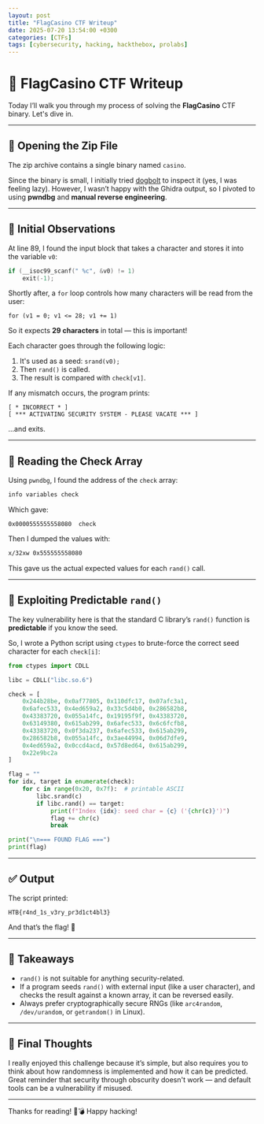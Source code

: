 ```yaml
---
layout: post
title: "FlagCasino CTF Writeup"
date: 2025-07-20 13:54:00 +0300
categories: [CTFs]
tags: [cybersecurity, hacking, hackthebox, prolabs]
---
```


# 🎰 FlagCasino CTF Writeup

Today I’ll walk you through my process of solving the **FlagCasino** CTF binary. Let's dive in.

---

## 📂 Opening the Zip File

The zip archive contains a single binary named `casino`.

Since the binary is small, I initially tried [dogbolt](https://dogbolt.org) to inspect it (yes, I was feeling lazy). However, I wasn’t happy with the Ghidra output, so I pivoted to using **pwndbg** and **manual reverse engineering**.

---

## 🔎 Initial Observations

At line 89, I found the input block that takes a character and stores it into the variable `v0`:

```c
if (__isoc99_scanf(" %c", &v0) != 1)
    exit(-1);
````

Shortly after, a `for` loop controls how many characters will be read from the user:

```
for (v1 = 0; v1 <= 28; v1 += 1)
```

So it expects **29 characters** in total — this is important!

Each character goes through the following logic:

1. It's used as a seed: `srand(v0);`
2. Then `rand()` is called.
3. The result is compared with `check[v1]`.

If any mismatch occurs, the program prints:

```
[ * INCORRECT * ]
[ *** ACTIVATING SECURITY SYSTEM - PLEASE VACATE *** ]
```

…and exits.

---

## 📍 Reading the Check Array

Using `pwndbg`, I found the address of the `check` array:

```bash
info variables check
```

Which gave:

```
0x0000555555558080  check
```

Then I dumped the values with:

```bash
x/32xw 0x555555558080
```

This gave us the actual expected values for each `rand()` call.

---

## 🧠 Exploiting Predictable `rand()`

The key vulnerability here is that the standard C library’s `rand()` function is **predictable** if you know the seed.

So, I wrote a Python script using `ctypes` to brute-force the correct seed character for each `check[i]`:

```python
from ctypes import CDLL

libc = CDLL("libc.so.6")

check = [
    0x244b28be, 0x0af77805, 0x110dfc17, 0x07afc3a1,
    0x6afec533, 0x4ed659a2, 0x33c5d4b0, 0x286582b8,
    0x43383720, 0x055a14fc, 0x19195f9f, 0x43383720,
    0x63149380, 0x615ab299, 0x6afec533, 0x6c6fcfb8,
    0x43383720, 0x0f3da237, 0x6afec533, 0x615ab299,
    0x286582b8, 0x055a14fc, 0x3ae44994, 0x06d7dfe9,
    0x4ed659a2, 0x0ccd4acd, 0x57d8ed64, 0x615ab299,
    0x22e9bc2a
]

flag = ""
for idx, target in enumerate(check):
    for c in range(0x20, 0x7f):  # printable ASCII
        libc.srand(c)
        if libc.rand() == target:
            print(f"Index {idx}: seed char = {c} ('{chr(c)}')")
            flag += chr(c)
            break

print("\n=== FOUND FLAG ===")
print(flag)
```

---

## ✅ Output

The script printed:

```
HTB{r4nd_1s_v3ry_pr3d1ct4bl3}
```

And that’s the flag! 🎉

---

## 🔐 Takeaways

* `rand()` is not suitable for anything security-related.
* If a program seeds `rand()` with external input (like a user character), and checks the result against a known array, it can be reversed easily.
* Always prefer cryptographically secure RNGs (like `arc4random`, `/dev/urandom`, or `getrandom()` in Linux).

---

## 🧠 Final Thoughts

I really enjoyed this challenge because it’s simple, but also requires you to think about how randomness is implemented and how it can be predicted. Great reminder that security through obscurity doesn't work — and default tools can be a vulnerability if misused.

---

Thanks for reading! 🎰💣
Happy hacking!


